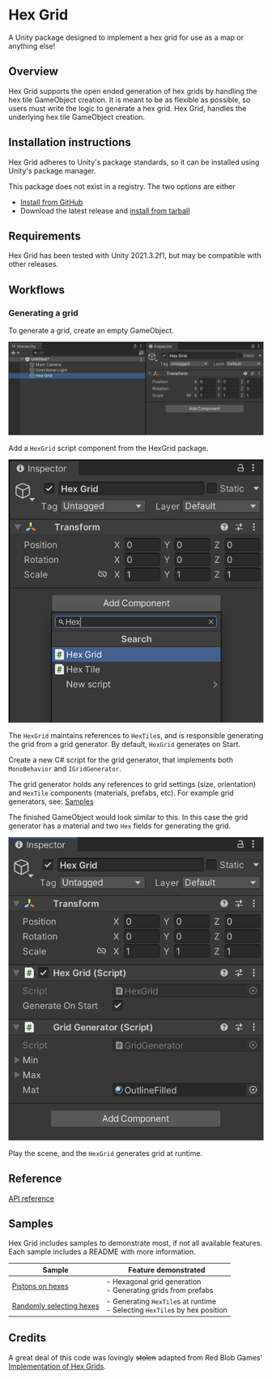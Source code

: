# Hex Grid

A Unity package designed to implement a hex grid for use as a map or anything else!

## Overview

Hex Grid supports the open ended generation of hex grids by handling the hex tile GameObject creation. It is meant to be
as flexible as possible, so users must write the logic to generate a hex grid. Hex Grid, handles the underlying hex tile GameObject creation.

## Installation instructions

Hex Grid adheres to Unity's package standards, so it can be installed using Unity's package manager.

This package does not exist in a registry. The two options are either
* [Install from GitHub](https://docs.unity3d.com/Manual/upm-ui-giturl.html)
* Download the latest release and [install from tarball](https://docs.unity3d.com/Manual/upm-ui-tarball.html)

## Requirements

Hex Grid has been tested with Unity 2021.3.2f1, but may be compatible with other releases.

## Workflows

### Generating a grid

To generate a grid, create an empty GameObject.

![new hex grid object](https://github.com/MichaelJBradley/hex-grid-docs/blob/main/images/readme/workflow/new-hex-grid-gameobject.png?raw=true)

Add a `HexGrid` script component from the HexGrid package.

![add hex grid script](https://github.com/MichaelJBradley/hex-grid-docs/blob/main/images/readme/workflow/add-hex-grid-script.png?raw=true)

The `HexGrid` maintains references to `HexTile`s, and is responsible generating the grid from a grid generator. By
default, `HexGrid` generates on Start.

Create a new C# script for the grid generator, that implements both `MonoBehavior` and `IGridGenerator`.

The grid generator holds any references to grid settings (size, orientation) and `HexTile` components (materials, prefabs, etc). For example grid generators, see: [Samples](#samples)

The finished GameObject would look similar to this. In this case the grid generator has a material and two `Hex`
fields for generating the grid.

![completed hex grid](https://github.com/MichaelJBradley/hex-grid-docs/blob/main/images/readme/workflow/completed-hex-grid-gameobject.png?raw=true)

Play the scene, and the `HexGrid` generates grid at runtime.

## Reference

[API reference](https://michaeljbradley.github.io/hex-grid-docs/index.html)

## Samples

Hex Grid includes samples to demonstrate most, if not all available features. Each sample includes a README with more
information.

| Sample | Feature demonstrated |
| - | - |
| [Pistons on hexes](https://github.com/MichaelJBradley/hex-grid/tree/master/Samples%7E/PistonsOnHexes) | - Hexagonal grid generation<br> - Generating grids from prefabs |
| [Randomly selecting hexes](https://github.com/MichaelJBradley/hex-grid/tree/master/Samples%7E/RandomlySelectingHexes) | - Generating `HexTile`s at runtime<br> - Selecting `HexTile`s by hex position |

## Credits

A great deal of this code was lovingly ~~stolen~~ adapted from Red Blob Games'
[Implementation of Hex Grids](https://www.redblobgames.com/grids/hexagons/implementation.html).